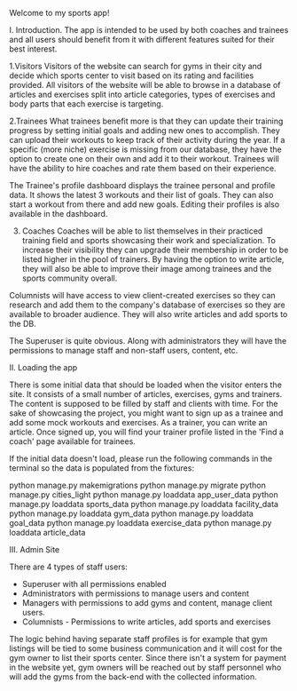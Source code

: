 

Welcome to my sports app!

I. Introduction.
The app is intended to be used by both coaches and trainees and all users should benefit from
it with different features suited for their best interest.

1.Visitors
Visitors of the website can search for gyms in their city and decide which sports
center to visit based on its rating and facilities provided. All visitors of the website will
be able to browse in a database of articles and exercises split into article categories, types of
exercises and body parts that each exercise is targeting.

2.Trainees
What trainees benefit more is that they can update their training progress by setting
initial goals and adding new ones to accomplish. They can upload their workouts to keep
track of their activity during the year.
If a specific (more niche) exercise is missing from our database, they have the option to create
one on their own and add it to their workout.
Trainees will have the ability to hire coaches and rate them based on their experience.

The Trainee's profile dashboard displays the trainee personal and profile data. It shows
the latest 3 workouts and their list of goals. They can also start a workout from there and
add new goals. Editing their profiles is also available in the dashboard.

3. Coaches
Coaches will be able to list themselves in their practiced training field and sports
showcasing their work and specialization.
To increase their visibility they can upgrade their membership in order to be listed
higher in the pool of trainers. By having the option to write article, they will also
be able to improve their image among trainees and the sports community overall.

Columnists will have access to view client-created exercises so they can research and add
them to the company's database of exercises so they are available to broader audience. They will
also write articles and add sports to the DB.

The Superuser is quite obvious. Along with administrators they will have the permissions to
manage staff and non-staff users, content, etc.

II. Loading the app

There is some initial data that should be loaded when the visitor enters the site. It consists of
a small number of articles, exercises, gyms and trainers. The content is supposed to be filled by staff
and clients with time.
For the sake of showcasing the project, you might want to sign up as a trainee and add some mock workouts
and exercises.
As a trainer, you can write an article. Once signed up, you will find your trainer profile listed in the
'Find a coach' page available for trainees.

If the initial data doesn't load, please run the following commands in the
terminal so the data is populated from the fixtures:

python manage.py makemigrations
python manage.py migrate
python manage.py cities_light
python manage.py loaddata app_user_data
python manage.py loaddata sports_data
python manage.py loaddata facility_data
python manage.py loaddata gym_data
python manage.py loaddata goal_data
python manage.py loaddata exercise_data
python manage.py loaddata article_data

III. Admin Site

There are 4 types of staff users:
- Superuser with all permissions enabled
- Administrators with permissions to manage users and content
- Managers with permissions to add gyms and content, manage client users.
- Columnists - Permissions to write articles, add sports and exercises

The logic behind having separate staff profiles is for example that gym listings will
be tied to some business communication and it will cost for the gym owner to list their sports
center. Since there isn't a system for payment in the website yet, gym owners will be reached
out by staff personnel who will add the gyms from the back-end with the collected information.
